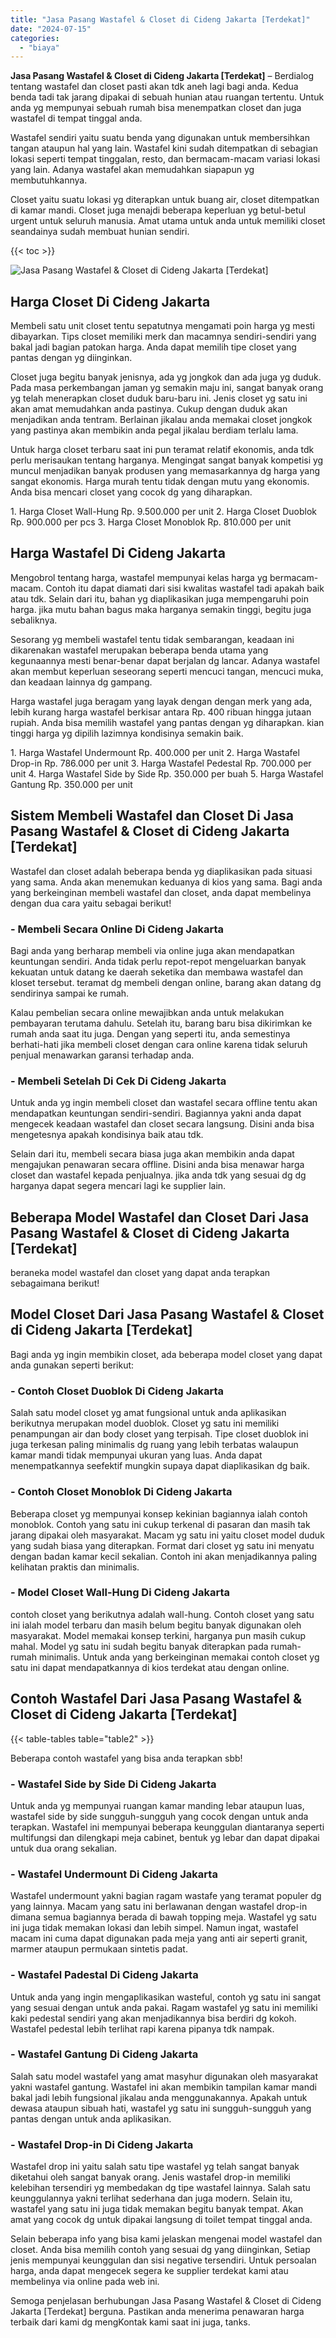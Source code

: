 ```yaml
---
title: "Jasa Pasang Wastafel & Closet di Cideng Jakarta [Terdekat]"
date: "2024-07-15"
categories: 
  - "biaya"
---
```


**Jasa Pasang Wastafel & Closet di Cideng Jakarta \[Terdekat\]** – Berdialog tentang wastafel dan closet pasti akan tdk aneh lagi bagi anda. Kedua benda tadi tak jarang dipakai di sebuah hunian atau ruangan tertentu. Untuk anda yg mempunyai sebuah rumah bisa menempatkan closet dan juga wastafel di tempat tinggal anda.

Wastafel sendiri yaitu suatu benda yang digunakan untuk membersihkan tangan ataupun hal yang lain. Wastafel kini sudah ditempatkan di sebagian lokasi seperti tempat tinggalan, resto, dan bermacam-macam variasi lokasi yang lain. Adanya wastafel akan memudahkan siapapun yg membutuhkannya.

Closet yaitu suatu lokasi yg diterapkan untuk buang air, closet ditempatkan di kamar mandi. Closet juga menajdi beberapa keperluan yg betul-betul urgent untuk seluruh manusia. Amat utama untuk anda untuk memiliki closet seandainya sudah membuat hunian sendiri.

{{< toc >}}

![Jasa Pasang Wastafel & Closet di Cideng Jakarta [Terdekat]](/images/wastafel-closet-murah20.png)

## Harga Closet Di Cideng Jakarta

Membeli satu unit closet tentu sepatutnya mengamati poin harga yg mesti dibayarkan. Tips closet memiliki merk dan macamnya sendiri-sendiri yang bakal jadi bagian patokan harga. Anda dapat memilih tipe closet yang pantas dengan yg diinginkan.

Closet juga begitu banyak jenisnya, ada yg jongkok dan ada juga yg duduk. Pada masa perkembangan jaman yg semakin maju ini, sangat banyak orang yg telah menerapkan closet duduk baru-baru ini. Jenis closet yg satu ini akan amat memudahkan anda pastinya. Cukup dengan duduk akan menjadikan anda tentram. Berlainan jikalau anda memakai closet jongkok yang pastinya akan membikin anda pegal jikalau berdiam terlalu lama.

Untuk harga closet terbaru saat ini pun teramat relatif ekonomis, anda tdk perlu merisaukan tentang harganya. Mengingat sangat banyak kompetisi yg muncul menjadikan banyak produsen yang memasarkannya dg harga yang sangat ekonomis. Harga murah tentu tidak dengan mutu yang ekonomis. Anda bisa mencari closet yang cocok dg yang diharapkan.

1\. Harga Closet Wall-Hung Rp. 9.500.000 per unit 2. Harga Closet Duoblok Rp. 900.000 per pcs 3. Harga Closet Monoblok Rp. 810.000 per unit

## Harga Wastafel Di Cideng Jakarta

Mengobrol tentang harga, wastafel mempunyai kelas harga yg bermacam-macam. Contoh itu dapat diamati dari sisi kwalitas wastafel tadi apakah baik atau tdk. Selain dari itu, bahan yg diaplikasikan juga mempengaruhi poin harga. jika mutu bahan bagus maka harganya semakin tinggi, begitu juga sebaliknya.

Sesorang yg membeli wastafel tentu tidak sembarangan, keadaan ini dikarenakan wastafel merupakan beberapa benda utama yang kegunaannya mesti benar-benar dapat berjalan dg lancar. Adanya wastafel akan membut keperluan seseorang seperti mencuci tangan, mencuci muka, dan keadaan lainnya dg gampang.

Harga wastafel juga beragam yang layak dengan dengan merk yang ada, lebih kurang harga wastafel berkisar antara Rp. 400 ribuan hingga jutaan rupiah. Anda bisa memilih wastafel yang pantas dengan yg diharapkan. kian tinggi harga yg dipilih lazimnya kondisinya semakin baik.

1\. Harga Wastafel Undermount Rp. 400.000 per unit 2. Harga Wastafel Drop-in Rp. 786.000 per unit 3. Harga Wastafel Pedestal Rp. 700.000 per unit 4. Harga Wastafel Side by Side Rp. 350.000 per buah 5. Harga Wastafel Gantung Rp. 350.000 per unit

## Sistem Membeli Wastafel dan Closet Di Jasa Pasang Wastafel & Closet di Cideng Jakarta \[Terdekat\]

Wastafel dan closet adalah beberapa benda yg diaplikasikan pada situasi yang sama. Anda akan menemukan keduanya di kios yang sama. Bagi anda yang berkeinginan membeli wastafel dan closet, anda dapat membelinya dengan dua cara yaitu sebagai berikut!

### \- Membeli Secara Online Di Cideng Jakarta

Bagi anda yang berharap membeli via online juga akan mendapatkan keuntungan sendiri. Anda tidak perlu repot-repot mengeluarkan banyak kekuatan untuk datang ke daerah seketika dan membawa wastafel dan kloset tersebut. teramat dg membeli dengan online, barang akan datang dg sendirinya sampai ke rumah.

Kalau pembelian secara online mewajibkan anda untuk melakukan pembayaran terutama dahulu. Setelah itu, barang baru bisa dikirimkan ke rumah anda saat itu juga. Dengan yang seperti itu, anda semestinya berhati-hati jika membeli closet dengan cara online karena tidak seluruh penjual menawarkan garansi terhadap anda.

### \- Membeli Setelah Di Cek Di Cideng Jakarta

Untuk anda yg ingin membeli closet dan wastafel secara offline tentu akan mendapatkan keuntungan sendiri-sendiri. Bagiannya yakni anda dapat mengecek keadaan wastafel dan closet secara langsung. Disini anda bisa mengetesnya apakah kondisinya baik atau tdk.

Selain dari itu, membeli secara biasa juga akan membikin anda dapat mengajukan penawaran secara offline. Disini anda bisa menawar harga closet dan wastafel kepada penjualnya. jika anda tdk yang sesuai dg dg harganya dapat segera mencari lagi ke supplier lain.

## Beberapa Model Wastafel dan Closet Dari Jasa Pasang Wastafel & Closet di Cideng Jakarta \[Terdekat\]

beraneka model wastafel dan closet yang dapat anda terapkan sebagaimana berikut!

## Model Closet Dari Jasa Pasang Wastafel & Closet di Cideng Jakarta \[Terdekat\]

Bagi anda yg ingin membikin closet, ada beberapa model closet yang dapat anda gunakan seperti berikut:

### \- Contoh Closet Duoblok Di Cideng Jakarta

Salah satu model closet yg amat fungsional untuk anda aplikasikan berikutnya merupakan model duoblok. Closet yg satu ini memiliki penampungan air dan body closet yang terpisah. Tipe closet duoblok ini juga terkesan paling minimalis dg ruang yang lebih terbatas walaupun kamar mandi tidak mempunyai ukuran yang luas. Anda dapat menempatkannya seefektif mungkin supaya dapat diaplikasikan dg baik.

### \- Contoh Closet Monoblok Di Cideng Jakarta

Beberapa closet yg mempunyai konsep kekinian bagiannya ialah contoh monoblok. Contoh yang satu ini cukup terkenal di pasaran dan masih tak jarang dipakai oleh masyarakat. Macam yg satu ini yaitu closet model duduk yang sudah biasa yang diterapkan. Format dari closet yg satu ini menyatu dengan badan kamar kecil sekalian. Contoh ini akan menjadikannya paling kelihatan praktis dan minimalis.

### \- Model Closet Wall-Hung Di Cideng Jakarta

contoh closet yang berikutnya adalah wall-hung. Contoh closet yang satu ini ialah model terbaru dan masih belum begitu banyak digunakan oleh masyarakat. Model memakai konsep terkini, harganya pun masih cukup mahal. Model yg satu ini sudah begitu banyak diterapkan pada rumah-rumah minimalis. Untuk anda yang berkeinginan memakai contoh closet yg satu ini dapat mendapatkannya di kios terdekat atau dengan online.

## Contoh Wastafel Dari Jasa Pasang Wastafel & Closet di Cideng Jakarta \[Terdekat\]

{{< table-tables table="table2" >}}

Beberapa contoh wastafel yang bisa anda terapkan sbb!

### \- Wastafel Side by Side Di Cideng Jakarta

Untuk anda yg mempunyai ruangan kamar manding lebar ataupun luas, wastafel side by side sungguh-sungguh yang cocok dengan untuk anda terapkan. Wastafel ini mempunyai beberapa keunggulan diantaranya seperti multifungsi dan dilengkapi meja cabinet, bentuk yg lebar dan dapat dipakai untuk dua orang sekalian.

### \- Wastafel Undermount Di Cideng Jakarta

Wastafel undermount yakni bagian ragam wastafe yang teramat populer dg yang lainnya. Macam yang satu ini berlawanan dengan wastafel drop-in dimana semua bagiannya berada di bawah topping meja. Wastafel yg satu ini juga tidak memakan lokasi dan lebih simpel. Namun ingat, wastafel macam ini cuma dapat digunakan pada meja yang anti air seperti granit, marmer ataupun permukaan sintetis padat.

### \- Wastafel Padestal Di Cideng Jakarta

Untuk anda yang ingin mengaplikasikan wasteful, contoh yg satu ini sangat yang sesuai dengan untuk anda pakai. Ragam wastafel yg satu ini memiliki kaki pedestal sendiri yang akan menjadikannya bisa berdiri dg kokoh. Wastafel pedestal lebih terlihat rapi karena pipanya tdk nampak.

### \- Wastafel Gantung Di Cideng Jakarta

Salah satu model wastafel yang amat masyhur digunakan oleh masyarakat yakni wastafel gantung. Wastafel ini akan membikin tampilan kamar mandi bakal jadi lebih fungsional jikalau anda menggunakannya. Apakah untuk dewasa ataupun sibuah hati, wastafel yg satu ini sungguh-sungguh yang pantas dengan untuk anda aplikasikan.

### \- Wastafel Drop-in Di Cideng Jakarta

Wastafel drop ini yaitu salah satu tipe wastafel yg telah sangat banyak diketahui oleh sangat banyak orang. Jenis wastafel drop-in memiliki kelebihan tersendiri yg membedakan dg tipe wastafel lainnya. Salah satu keunggulannya yakni terlihat sederhana dan juga modern. Selain itu, wastafel yang satu ini juga tidak memakan begitu banyak tempat. Akan amat yang cocok dg untuk dipakai langsung di toilet tempat tinggal anda.

Selain beberapa info yang bisa kami jelaskan mengenai model wastafel dan closet. Anda bisa memilih contoh yang sesuai dg yang diinginkan, Setiap jenis mempunyai keunggulan dan sisi negative tersendiri. Untuk persoalan harga, anda dapat mengecek segera ke supplier terdekat kami atau membelinya via online pada web ini.

Semoga penjelasan berhubungan Jasa Pasang Wastafel & Closet di Cideng Jakarta \[Terdekat\] berguna. Pastikan anda menerima penawaran harga terbaik dari kami dg mengKontak kami saat ini juga, tanks.
